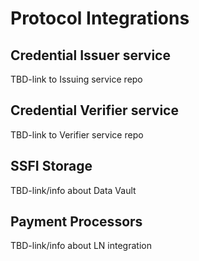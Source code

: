 # Protocol Integrations
## Credential Issuer service
TBD-link to Issuing service repo
## Credential Verifier service
TBD-link to Verifier service repo
## SSFI Storage
TBD-link/info about Data Vault
## Payment Processors
TBD-link/info about LN integration
